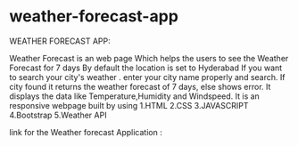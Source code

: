 # weather-forecast-app
WEATHER FORECAST APP:

Weather Forecast is an web page Which helps the users to see the Weather Forecast for 7 days
By default the location is set to Hyderabad If you want to search your city's weather .
enter your city name properly and search. If city found it returns the weather forecast of 7 days, else shows error.
It displays the data like Temperature,Humidity and Windspeed.
It is an responsive webpage built by using 1.HTML 2.CSS 3.JAVASCRIPT 4.Bootstrap 5.Weather API

link for the Weather forecast Application :
